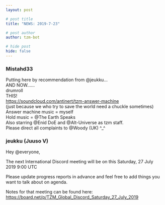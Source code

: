 ```yaml
---
layout: post

# post title
title: "NEWS: 2019-7-23"

# post author
author: tzm-bot

# hide post
hide: false
---
```


### Mistahd33

Putting here by recommendation from @jeukku...   
AND NOW......  
drumroll  
THIS!  
https://soundcloud.com/antinert/tzm-answer-machine  
(just because we who try to save the world need a chuckle sometimes)  
Answer machine music = myself  
Hold music = @The Earth Speaks   
Also starring @Enid DoE and @Alt-Universe as tzm staff.   
Please direct all complaints to @Woody (UK)   ^_^  


### jeukku (Juuso V)

Hey @​everyone,  
   
The next International Discord meeting will be on this Saturday, 27 July 2019 9:00 UTC  
  
Please update progress reports in advance and feel free to add things you want to talk about on agenda.  
   
Notes for that meeting can be found here: https://board.net/p/TZM_Global_Discord_Saturday_27_July_2019  


